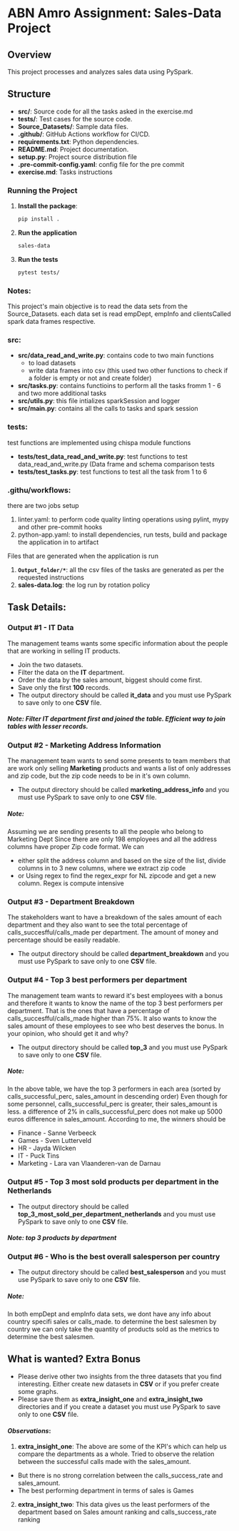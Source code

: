 # ABN Amro Assignment: Sales-Data Project

## Overview
This project processes and analyzes sales data using PySpark.

## Structure
- **src/**: Source code for all the tasks asked in the exercise.md
- **tests/**: Test cases for the source code.
- **Source_Datasets/**: Sample data files.
- **.github/**: GitHub Actions workflow for CI/CD.
- **requirements.txt**: Python dependencies.
- **README.md**: Project documentation.
- **setup.py**: Project source distribution file
- **.pre-commit-config.yaml**: config file for the pre commit
- **exercise.md**: Tasks instructions


### Running the Project
1. **Install the package**:
   ```bash
   pip install .
   ```

2. **Run the application**
    ```bash
    sales-data
    ```

3. **Run the tests**
    ```bash
    pytest tests/
    ```

### Notes:
This project's main objective is to read the data sets from the Source_Datasets. each data set is read empDept, empInfo and clientsCalled spark data frames respective.

### src:
- **src/data_read_and_write.py**: contains code to two main functions
    - to load datasets
    - write data frames into csv (this used two other functions to check if a folder is empty or not and create folder)
- **src/tasks.py**: contains functioins to perform all the tasks fromm 1 - 6 and two more additional tasks
- **src/utils.py**: this file intializes sparkSession and logger
- **src/main.py**: contains all the calls to tasks and spark session

### tests: 
test functions are implemented using chispa module functions
- **tests/test_data_read_and_write.py**: test functions to test data_read_and_write.py (Data frame and schema comparison tests 
- **tests/test_tasks.py**: test functions to test all the task from 1 to 6

### .githu/workflows:
there are two jobs setup
1. linter.yaml: to perform code quality linting operations using pylint, mypy and other pre-commit hooks
2. python-app.yaml: to install dependencies, run tests, build and package the application in to artifact

Files that are generated when the application is run
1. **`Output_folder/*`**: all the csv files of the tasks are generated as per the requested instructions
2. **sales-data.log**: the log run by rotation policy

## Task Details:
### Output #1 - **IT Data**
The management teams wants some specific information about the people that are working in selling IT products.
- Join the two datasets.
- Filter the data on the **IT** department.
- Order the data by the sales amount, biggest should come first.
- Save only the first **100** records.
- The output directory should be called **it_data** and you must use PySpark to save only to one **CSV** file.
##### **_Note_**: Filter IT department first and joined the table. Efficient way to join tables with lesser records.

### Output #2 - **Marketing Address Information**
The management team wants to send some presents to team members that are work only selling **Marketing** products and wants a list of only addresses and zip code, but the zip code needs to be in it's own column.
- The output directory should be called **marketing_address_info** and you must use PySpark to save only to one **CSV** file.
##### **_Note_**:
Assuming we are sending presents to all the people who belong to Marketing Dept
Since there are only 198 employees and all the address columns have proper Zip code format. We can
- either split the address column and based on the size of the list, divide columns in to 3 new columns, where we extract zip code
- or Using regex to find the regex_expr for NL zipcode and get a new column. Regex is compute intensive

### Output #3 - **Department Breakdown**
The stakeholders want to have a breakdown of the sales amount of each department and they also want to see the total percentage of calls_succesfful/calls_made per department. The amount of money and percentage should be easily readable.
- The output directory should be called **department_breakdown** and you must use PySpark to save only to one **CSV** file.
   
### Output #4 - **Top 3 best performers per department**
The management team wants to reward it's best employees with a bonus and therefore it wants to know the name of the top 3 best performers per department. That is the ones that have a percentage of calls_succesfful/calls_made higher than 75%. It also wants to know the sales amount of these employees to see who best deserves the bonus. In your opinion, who should get it and why?
- The output directory should be called **top_3** and you must use PySpark to save only to one **CSV** file.
##### **_Note_**:
In the above table, we have the top 3 performers in each area (sorted by calls_successful_perc, sales_amount in descending order)
Even though for some personnel, calls_successful_perc is greater, their sales_amount is less. a difference of 2% in calls_successful_perc does not make up 5000 euros difference in sales_amount. According to me, the winners should be
- Finance - Sanne Verbeeck
- Games - Sven Lutterveld
- HR - Jayda Wilcken
- IT - Puck Tins
- Marketing - Lara van Vlaanderen-van de Darnau

### Output #5 - **Top 3 most sold products per department in the Netherlands**
- The output directory should be called **top_3_most_sold_per_department_netherlands** and you must use PySpark to save only to one **CSV** file.
##### **_Note_**: top 3 products by department

### Output #6 - **Who is the best overall salesperson per country**
- The output directory should be called **best_salesperson** and you must use PySpark to save only to one **CSV** file.
##### **_Note_**: 
In both empDept and empInfo data sets, we dont have any info about country specifi sales or calls_made. to determine the best salesmen by country we can only take the quantity of products sold as the metrics to determine the best salesmen.

## What is wanted? Extra Bonus
- Please derive other two insights from the three datasets that you find interesting. Either create new datasets in **CSV** or if you prefer create some graphs.
- Please save them as **extra_insight_one** and **extra_insight_two** directories and if you create a dataset you must use PySpark to save only to one **CSV** file.

#### _Observations_:
1.	**extra_insight_one**: The above are some of the KPI's which can help us compare the departments as a whole.
Tried to observe the relation between the successful calls made with the sales_amount. 
   - But there is no strong correlation between the calls_success_rate and sales_amount.
   - The best performing department in terms of sales is Games

2.	**extra_insight_two**: This data gives us the least performers of the department based on Sales amount ranking and calls_success_rate ranking


